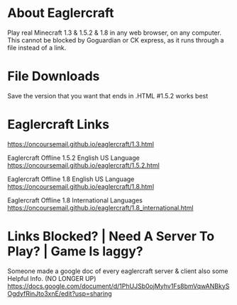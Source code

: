 # About Eaglercraft
Play real Minecraft 1.3 & 1.5.2 & 1.8 in any web browser, on any computer.
This cannot be blocked by Goguardian or CK express, as it runs through a file instead of a link.
# File Downloads
Save the version that you want that ends in .HTML
#1.5.2 works best
# Eaglercraft Links
https://oncoursemail.github.io/eaglercraft/1.3.html

Eaglercraft Offline 1.5.2 English US Language  
https://oncoursemail.github.io/eaglercraft/1.5.2.html

Eaglercraft Offline 1.8 English US Language  
https://oncoursemail.github.io/eaglercraft/1.8.html  

Eaglercraft Offline 1.8 International Languages  
https://oncoursemail.github.io/eaglercraft/1.8_international.html
# Links Blocked? | Need A Server To Play? | Game Is laggy?
Someone made a google doc of every eaglercraft server & client also some Helpful Info. (NO LONGER UP)
https://docs.google.com/document/d/1PhUJSb0ojMyhv1Fs8bmVqwANBkySOgdyfRinJto3xnE/edit?usp=sharing
